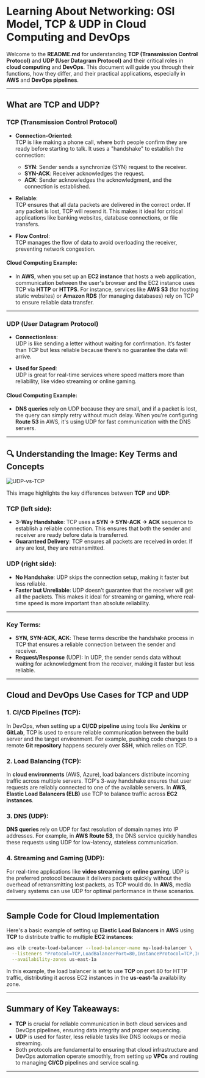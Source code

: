 # **Learning About Networking: OSI Model, TCP & UDP in Cloud Computing and DevOps** 

Welcome to the **README.md** for understanding **TCP (Transmission Control Protocol)** and **UDP (User Datagram Protocol)** and their critical roles in **cloud computing** and **DevOps**. This document will guide you through their functions, how they differ, and their practical applications, especially in **AWS** and **DevOps pipelines**.

---

## What are TCP and UDP?

### **TCP (Transmission Control Protocol)**

- **Connection-Oriented**:  
  TCP is like making a phone call, where both people confirm they are ready before starting to talk. It uses a "handshake" to establish the connection:
  - **SYN**: Sender sends a synchronize (SYN) request to the receiver.
  - **SYN-ACK**: Receiver acknowledges the request.
  - **ACK**: Sender acknowledges the acknowledgment, and the connection is established.
  
- **Reliable**:  
  TCP ensures that all data packets are delivered in the correct order. If any packet is lost, TCP will resend it. This makes it ideal for critical applications like banking websites, database connections, or file transfers.
  
- **Flow Control**:  
  TCP manages the flow of data to avoid overloading the receiver, preventing network congestion.

#### **Cloud Computing Example**:
- In **AWS**, when you set up an **EC2 instance** that hosts a web application, communication between the user's browser and the EC2 instance uses TCP via **HTTP** or **HTTPS**. For instance, services like **AWS S3** (for hosting static websites) or **Amazon RDS** (for managing databases) rely on TCP to ensure reliable data transfer.

---

### **UDP (User Datagram Protocol)**

- **Connectionless**:  
  UDP is like sending a letter without waiting for confirmation. It’s faster than TCP but less reliable because there’s no guarantee the data will arrive.

- **Used for Speed**:  
  UDP is great for real-time services where speed matters more than reliability, like video streaming or online gaming.

#### **Cloud Computing Example**:
- **DNS queries** rely on UDP because they are small, and if a packet is lost, the query can simply retry without much delay. When you're configuring **Route 53** in AWS, it's using UDP for fast communication with the DNS servers.

---

## 🔍 Understanding the Image: Key Terms and Concepts

![UDP-vs-TCP](https://github.com/user-attachments/assets/405366e0-a670-4637-8808-4a6d78a64452)

This image highlights the key differences between **TCP** and **UDP**:

### **TCP (left side)**:
- **3-Way Handshake**: TCP uses a **SYN → SYN-ACK → ACK** sequence to establish a reliable connection. This ensures that both the sender and receiver are ready before data is transferred.
- **Guaranteed Delivery**: TCP ensures all packets are received in order. If any are lost, they are retransmitted.

### **UDP (right side)**:
- **No Handshake**: UDP skips the connection setup, making it faster but less reliable.
- **Faster but Unreliable**: UDP doesn’t guarantee that the receiver will get all the packets. This makes it ideal for streaming or gaming, where real-time speed is more important than absolute reliability.

---

### Key Terms:
- **SYN, SYN-ACK, ACK**: These terms describe the handshake process in TCP that ensures a reliable connection between the sender and receiver.
- **Request/Response** (UDP): In UDP, the sender sends data without waiting for acknowledgment from the receiver, making it faster but less reliable.

---

## Cloud and DevOps Use Cases for TCP and UDP

### 1. **CI/CD Pipelines (TCP)**:
   In DevOps, when setting up a **CI/CD pipeline** using tools like **Jenkins** or **GitLab**, TCP is used to ensure reliable communication between the build server and the target environment. For example, pushing code changes to a remote **Git repository** happens securely over **SSH**, which relies on TCP.

### 2. **Load Balancing (TCP)**:
   In **cloud environments** (AWS, Azure), load balancers distribute incoming traffic across multiple servers. TCP's 3-way handshake ensures that user requests are reliably connected to one of the available servers. In **AWS**, **Elastic Load Balancers (ELB)** use TCP to balance traffic across **EC2 instances**.

### 3. **DNS (UDP)**:
   **DNS queries** rely on UDP for fast resolution of domain names into IP addresses. For example, in **AWS Route 53**, the DNS service quickly handles these requests using UDP for low-latency, stateless communication.

### 4. **Streaming and Gaming (UDP)**:
   For real-time applications like **video streaming** or **online gaming**, UDP is the preferred protocol because it delivers packets quickly without the overhead of retransmitting lost packets, as TCP would do. In **AWS**, media delivery systems can use UDP for optimal performance in these scenarios.

---

## Sample Code for Cloud Implementation

Here's a basic example of setting up **Elastic Load Balancers** in **AWS** using **TCP** to distribute traffic to multiple **EC2 instances**:

```bash
aws elb create-load-balancer --load-balancer-name my-load-balancer \
  --listeners "Protocol=TCP,LoadBalancerPort=80,InstanceProtocol=TCP,InstancePort=80" \
  --availability-zones us-east-1a
```

In this example, the load balancer is set to use **TCP** on port 80 for HTTP traffic, distributing it across EC2 instances in the **us-east-1a** availability zone.

---

## Summary of Key Takeaways:

- **TCP** is crucial for reliable communication in both cloud services and DevOps pipelines, ensuring data integrity and proper sequencing.
- **UDP** is used for faster, less reliable tasks like DNS lookups or media streaming.
- Both protocols are fundamental to ensuring that cloud infrastructure and DevOps automation operate smoothly, from setting up **VPCs** and routing to managing **CI/CD** pipelines and service scaling.

---





